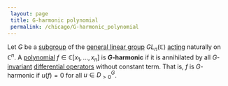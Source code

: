 ```yaml
---
 layout: page
 title: G-harmonic polynomial
 permalink: /chicago/G-harmonic_polynomial
---
```

Let $G$ be a [subgroup](https://defsmath.github.io/DefsMath/subgroup) of the [general linear group](https://defsmath.github.io/DefsMath/general_linear_group) $GL_n(\mathbb C)$ [acting](https://defsmath.github.io/DefsMath/group_action) naturally on $\mathbb C^n$. A [polynomial](https://defsmath.github.io/DefsMath/polynomial_ring) $f\in \mathbb C[x_1,\dots,x_n]$ is **$G$-harmonic** if it is annihilated by all $G$-[invariant](https://defsmath.github.io/DefsMath/G-invariant_function) [differential operators](https://defsmath.github.io/DefsMath/algebra_of_polynomial_differential_operators) without constant term. That is, $f$ is $G$-harmonic if $u(f) = 0$ for all $u \in D^G_{>0}$.